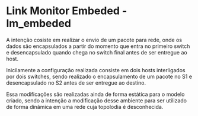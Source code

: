 # Link Monitor Embeded - lm_embeded

A intenção cosiste em realizar o envio de um pacote para rede, onde os dados são 
encapsulados a partir do momento que entra no primeiro switch e desencapsulado
quando chega no switch final antes de ser entregue ao host.

Inicilamente a configuração realizada consiste em dois hosts interligados por
dois switches, sendo realizado o encapsulamento de um pacote no S1 e
desencapsulado no S2 antes de ser entregue ao destino.

Essa modificações são realizadas ainda de forma estática para o modelo criado,
sendo a intenção a modificação desse ambiente para ser utilizado de forma
dinâmica em uma rede cuja topolodia é desconhecida.


